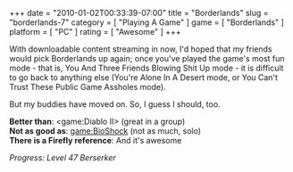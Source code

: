 +++
date = "2010-01-02T00:33:39-07:00"
title = "Borderlands"
slug = "borderlands-7"
category = [ "Playing A Game" ]
game = [ "Borderlands" ]
platform = [ "PC" ]
rating = [ "Awesome" ]
+++

With downloadable content streaming in now, I'd hoped that my friends would pick Borderlands up again; once you've played the game's most fun mode - that is, You And Three Friends Blowing Shit Up mode - it is difficult to go back to anything else (You're Alone In A Desert mode, or You Can't Trust These Public Game Assholes mode).

But my buddies have moved on.  So, I guess I should, too.

<b>Better than</b>: <game:Diablo II> (great in a group)  
<b>Not as good as</b>: <game:BioShock> (not as much, solo)  
<b>There is a Firefly reference</b>: And it's awesome

<i>Progress: Level 47 Berserker</i>